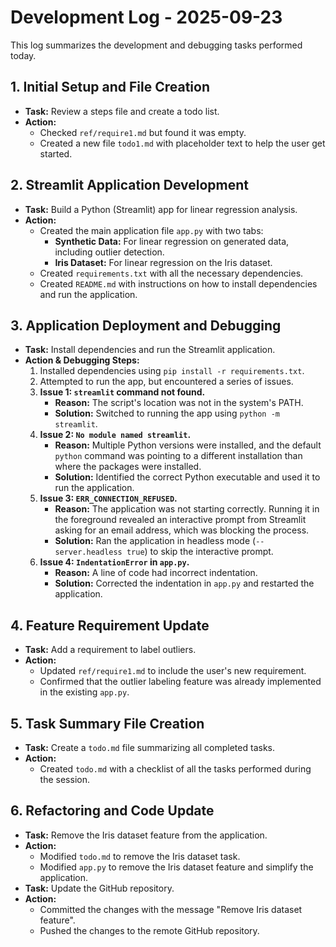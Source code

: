 # Development Log - 2025-09-23

This log summarizes the development and debugging tasks performed today.

## 1. Initial Setup and File Creation

- **Task:** Review a steps file and create a todo list.
- **Action:**
    - Checked `ref/require1.md` but found it was empty.
    - Created a new file `todo1.md` with placeholder text to help the user get started.

## 2. Streamlit Application Development

- **Task:** Build a Python (Streamlit) app for linear regression analysis.
- **Action:**
    - Created the main application file `app.py` with two tabs:
        - **Synthetic Data:** For linear regression on generated data, including outlier detection.
        - **Iris Dataset:** For linear regression on the Iris dataset.
    - Created `requirements.txt` with all the necessary dependencies.
    - Created `README.md` with instructions on how to install dependencies and run the application.

## 3. Application Deployment and Debugging

- **Task:** Install dependencies and run the Streamlit application.
- **Action & Debugging Steps:**
    1.  Installed dependencies using `pip install -r requirements.txt`.
    2.  Attempted to run the app, but encountered a series of issues.
    3.  **Issue 1: `streamlit` command not found.**
        - **Reason:** The script's location was not in the system's PATH.
        - **Solution:** Switched to running the app using `python -m streamlit`.
    4.  **Issue 2: `No module named streamlit`.**
        - **Reason:** Multiple Python versions were installed, and the default `python` command was pointing to a different installation than where the packages were installed.
        - **Solution:** Identified the correct Python executable and used it to run the application.
    5.  **Issue 3: `ERR_CONNECTION_REFUSED`.**
        - **Reason:** The application was not starting correctly. Running it in the foreground revealed an interactive prompt from Streamlit asking for an email address, which was blocking the process.
        - **Solution:** Ran the application in headless mode (`--server.headless true`) to skip the interactive prompt.
    6.  **Issue 4: `IndentationError` in `app.py`.**
        - **Reason:** A line of code had incorrect indentation.
        - **Solution:** Corrected the indentation in `app.py` and restarted the application.

## 4. Feature Requirement Update

- **Task:** Add a requirement to label outliers.
- **Action:**
    - Updated `ref/require1.md` to include the user's new requirement.
    - Confirmed that the outlier labeling feature was already implemented in the existing `app.py`.

## 5. Task Summary File Creation

- **Task:** Create a `todo.md` file summarizing all completed tasks.
- **Action:**
    - Created `todo.md` with a checklist of all the tasks performed during the session.

## 6. Refactoring and Code Update

- **Task:** Remove the Iris dataset feature from the application.
- **Action:**
    - Modified `todo.md` to remove the Iris dataset task.
    - Modified `app.py` to remove the Iris dataset feature and simplify the application.
- **Task:** Update the GitHub repository.
- **Action:**
    - Committed the changes with the message "Remove Iris dataset feature".
    - Pushed the changes to the remote GitHub repository.
